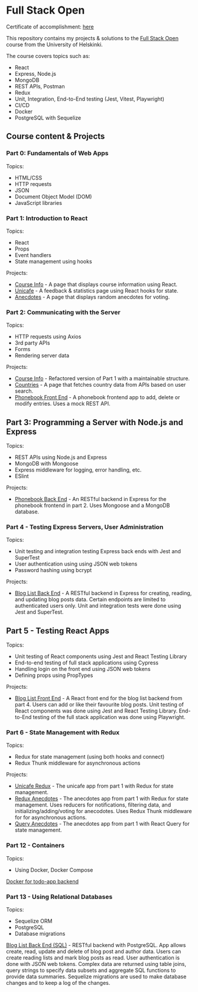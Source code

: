 # Full Stack Open 

Certificate of accomplishment: [here](https://studies.cs.helsinki.fi/stats/api/certificate/fullstackopen/en/0fa0cc98411a68986d604c1bbfec0295)

This repository contains my projects & solutions to the [Full Stack Open](https://fullstackopen.com/en/) course from the University of Helskinki.

The course covers topics such as:
- React
- Express, Node.js
- MongoDB
- REST APIs, Postman
- Redux
- Unit, Integration, End-to-End testing (Jest, Vitest, Playwright)
- CI/CD
- Docker
- PostgreSQL with Sequelize

## Course content & Projects

### Part 0: Fundamentals of Web Apps
Topics:
- HTML/CSS
- HTTP requests
- JSON
- Document Object Model (DOM)
- JavaScript libraries

### Part 1: Introduction to React
Topics:
- React
- Props
- Event handlers
- State management using hooks

Projects:
- [Course Info](https://github.com/feliciahmq/full-stack-open/tree/main/part1/courseinfo) - A page that displays course information using React.
- [Unicafe](https://github.com/feliciahmq/full-stack-open/tree/main/part1/unicafe) - A feedback & statistics page using React hooks for state.
- [Anecdotes](https://github.com/feliciahmq/full-stack-open/tree/main/part1/anecdotes) - A page that displays random anecdotes for voting.

### Part 2: Communicating with the Server

Topics:
- HTTP requests using Axios
- 3rd party APIs
- Forms
- Rendering server data

Projects:
- [Course Info](https://github.com/feliciahmq/full-stack-open/tree/main/part2/courseinfo) - Refactored version of Part 1 with a maintainable structure.
- [Countries](https://github.com/feliciahmq/full-stack-open/tree/main/part2/dataforcountries) - A page that fetches country data from APIs based on user search.
- [Phonebook Front End](https://github.com/feliciahmq/full-stack-open/tree/main/part2/phonebook) - A phonebook frontend app to add, delete or modify entries. Uses a mock REST API.

## Part 3: Programming a Server with Node.js and Express

Topics:
- REST APIs using Node.js and Express
- MongoDB with Mongoose
- Express middleware for logging, error handling, etc.
- ESlint

Projects:
- [Phonebook Back End](https://github.com/feliciahmq/full-stack-open/tree/main/part3) - An RESTful backend in Express for the phonebook frontend in part 2. Uses Mongoose and a MongoDB database.

### Part 4 - Testing Express Servers, User Administration

Topics:
- Unit testing and integration testing Express back ends with Jest and SuperTest
- User authentication using using JSON web tokens
- Password hashing using bcrypt

Projects:
- [Blog List Back End](https://github.com/feliciahmq/full-stack-open/tree/main/part4) - A RESTful backend in Express for creating, reading, and updating blog posts data. Certain endpoints are limited to authenticated users only. Unit and integration tests were done using Jest and SuperTest.

## Part 5 - Testing React Apps

Topics:
- Unit testing of React components using Jest and React Testing Library
- End-to-end testing of full stack applications using Cypress
- Handling login on the front end using JSON web tokens
- Defining props using PropTypes

Projects:
- [Blog List Front End](https://github.com/feliciahmq/full-stack-open/tree/main/part5/bloglist-frontend) - A React front end for the blog list backend from part 4. Users can add or like their favourite blog posts. Unit testing of React components was done using Jest and React Testing Library. End-to-End testing of the full stack application was done using Playwright.

### Part 6 - State Management with Redux

Topics:
- Redux for state management (using both hooks and connect)
- Redux Thunk middleware for asynchronous actions

Projects:
- [Unicafe Redux](https://github.com/feliciahmq/full-stack-open/tree/main/part6/unicafe-redux) - The unicafe app from part 1 with Redux for state management. 
- [Redux Anecdotes](https://github.com/feliciahmq/full-stack-open/tree/main/part6/redux-anecdotes) - The anecdotes app from part 1 with Redux for state management. Uses reducers for notifications, filtering data, and initializing/adding/voting for anecodotes. Uses Redux Thunk middleware for for asynchronous actions.
- [Query Anecdotes](https://github.com/feliciahmq/full-stack-open/tree/main/part6/query-anecdotes) - The anecdotes app from part 1 with React Query for state management.


### Part 12 - Containers

Topics:
- Using Docker, Docker Compose

[Docker for todo-app backend](https://github.com/feliciahmq/full-stack-open/tree/main/part12/part12-containers-applications-main)

### Part 13 - Using Relational Databases
Topics:
- Sequelize ORM
- PostgreSQL
- Database migrations

[Blog List Back End (SQL)](https://github.com/feliciahmq/full-stack-open/tree/main/part13) - RESTful backend with PostgreSQL. App allows create, read, update and delete of blog post and author data. Users can create reading lists and mark blog posts as read. User authentication is done with JSON web tokens. Complex data are returned using table joins, query strings to specify data subsets and aggregate SQL functions to provide data summaries. Sequelize migrations are used to make database changes and to keep a log of the changes.